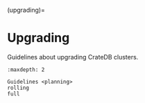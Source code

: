 (upgrading)=
# Upgrading

Guidelines about upgrading CrateDB clusters.

```{toctree}
:maxdepth: 2

Guidelines <planning>
rolling
full
```
